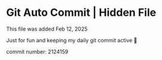 # Git Auto Commit | Hidden File

This file was added Feb 12, 2025

Just for fun and keeping my daily git commit active 🤪

commit number: 2124159
